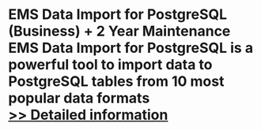 # EMS Data Import for PostgreSQL (Business) + 2 Year Maintenance<br />EMS Data Import for PostgreSQL is a powerful tool to import data to PostgreSQL tables from 10 most popular data formats<br />[>> Detailed information](https://secure.shareit.com/shareit/product.html?productid=300067921&affiliateid=200057808)